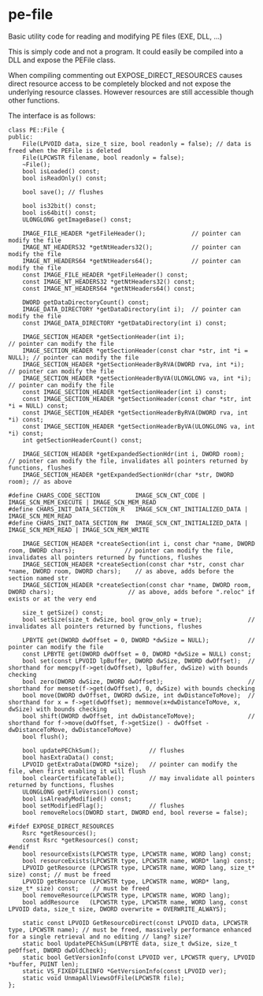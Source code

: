 pe-file
=======

Basic utility code for reading and modifying PE files (EXE, DLL, ...)

This is simply code and not a program. It could easily be compiled into a DLL and expose the PEFile class.

When compiling commenting out EXPOSE_DIRECT_RESOURCES causes direct resource access to be completely blocked and not expose the underlying resource classes. However resources are still accessible though other functions.

The interface is as follows:

    class PE::File {
    public:
        File(LPVOID data, size_t size, bool readonly = false); // data is freed when the PEFile is deleted
        File(LPCWSTR filename, bool readonly = false);
        ~File();
        bool isLoaded() const;
        bool isReadOnly() const;

        bool save(); // flushes

        bool is32bit() const;
        bool is64bit() const;
        ULONGLONG getImageBase() const;

        IMAGE_FILE_HEADER *getFileHeader();				// pointer can modify the file
        IMAGE_NT_HEADERS32 *getNtHeaders32();			// pointer can modify the file
        IMAGE_NT_HEADERS64 *getNtHeaders64();			// pointer can modify the file
        const IMAGE_FILE_HEADER *getFileHeader() const;
        const IMAGE_NT_HEADERS32 *getNtHeaders32() const;
        const IMAGE_NT_HEADERS64 *getNtHeaders64() const;

        DWORD getDataDirectoryCount() const;
        IMAGE_DATA_DIRECTORY *getDataDirectory(int i);	// pointer can modify the file
        const IMAGE_DATA_DIRECTORY *getDataDirectory(int i) const;

        IMAGE_SECTION_HEADER *getSectionHeader(int i);							// pointer can modify the file
        IMAGE_SECTION_HEADER *getSectionHeader(const char *str, int *i = NULL);	// pointer can modify the file
        IMAGE_SECTION_HEADER *getSectionHeaderByRVA(DWORD rva, int *i);			// pointer can modify the file
        IMAGE_SECTION_HEADER *getSectionHeaderByVA(ULONGLONG va, int *i);		// pointer can modify the file
        const IMAGE_SECTION_HEADER *getSectionHeader(int i) const;
        const IMAGE_SECTION_HEADER *getSectionHeader(const char *str, int *i = NULL) const;
        const IMAGE_SECTION_HEADER *getSectionHeaderByRVA(DWORD rva, int *i) const;
        const IMAGE_SECTION_HEADER *getSectionHeaderByVA(ULONGLONG va, int *i) const;
        int getSectionHeaderCount() const;

        IMAGE_SECTION_HEADER *getExpandedSectionHdr(int i, DWORD room);		// pointer can modify the file, invalidates all pointers returned by functions, flushes
        IMAGE_SECTION_HEADER *getExpandedSectionHdr(char *str, DWORD room);	// as above

    #define CHARS_CODE_SECTION			IMAGE_SCN_CNT_CODE | IMAGE_SCN_MEM_EXECUTE | IMAGE_SCN_MEM_READ
    #define CHARS_INIT_DATA_SECTION_R	IMAGE_SCN_CNT_INITIALIZED_DATA | IMAGE_SCN_MEM_READ
    #define CHARS_INIT_DATA_SECTION_RW	IMAGE_SCN_CNT_INITIALIZED_DATA | IMAGE_SCN_MEM_READ | IMAGE_SCN_MEM_WRITE

        IMAGE_SECTION_HEADER *createSection(int i, const char *name, DWORD room, DWORD chars);				// pointer can modify the file, invalidates all pointers returned by functions, flushes
        IMAGE_SECTION_HEADER *createSection(const char *str, const char *name, DWORD room, DWORD chars);	// as above, adds before the section named str
        IMAGE_SECTION_HEADER *createSection(const char *name, DWORD room, DWORD chars);						// as above, adds before ".reloc" if exists or at the very end

        size_t getSize() const;
        bool setSize(size_t dwSize, bool grow_only = true);				// invalidates all pointers returned by functions, flushes

        LPBYTE get(DWORD dwOffset = 0, DWORD *dwSize = NULL);			// pointer can modify the file
        const LPBYTE get(DWORD dwOffset = 0, DWORD *dwSize = NULL) const;
        bool set(const LPVOID lpBuffer, DWORD dwSize, DWORD dwOffset);	// shorthand for memcpy(f->get(dwOffset), lpBuffer, dwSize) with bounds checking
        bool zero(DWORD dwSize, DWORD dwOffset);						// shorthand for memset(f->get(dwOffset), 0, dwSize) with bounds checking
        bool move(DWORD dwOffset, DWORD dwSize, int dwDistanceToMove);	// shorthand for x = f->get(dwOffset); memmove(x+dwDistanceToMove, x, dwSize) with bounds checking
        bool shift(DWORD dwOffset, int dwDistanceToMove);				// shorthand for f->move(dwOffset, f->getSize() - dwOffset - dwDistanceToMove, dwDistanceToMove)
        bool flush();

        bool updatePEChkSum();				// flushes
        bool hasExtraData() const;
        LPVOID getExtraData(DWORD *size);	// pointer can modify the file, when first enabling it will flush
        bool clearCertificateTable();		// may invalidate all pointers returned by functions, flushes
        ULONGLONG getFileVersion() const;
        bool isAlreadyModified() const;
        bool setModifiedFlag();				// flushes
        bool removeRelocs(DWORD start, DWORD end, bool reverse = false);

    #ifdef EXPOSE_DIRECT_RESOURCES
        Rsrc *getResources();
        const Rsrc *getResources() const;
    #endif
        bool resourceExists(LPCWSTR type, LPCWSTR name, WORD lang) const;
        bool resourceExists(LPCWSTR type, LPCWSTR name, WORD* lang) const;
        LPVOID getResource (LPCWSTR type, LPCWSTR name, WORD lang, size_t* size) const;	// must be freed
        LPVOID getResource (LPCWSTR type, LPCWSTR name, WORD* lang, size_t* size) const;	// must be freed
        bool removeResource(LPCWSTR type, LPCWSTR name, WORD lang);
        bool addResource   (LPCWSTR type, LPCWSTR name, WORD lang, const LPVOID data, size_t size, DWORD overwrite = OVERWRITE_ALWAYS);
    
        static const LPVOID GetResourceDirect(const LPVOID data, LPCWSTR type, LPCWSTR name); // must be freed, massively performance enhanced for a single retrieval and no editing // lang? size?
        static bool UpdatePEChkSum(LPBYTE data, size_t dwSize, size_t peOffset, DWORD dwOldCheck);
        static bool GetVersionInfo(const LPVOID ver, LPCWSTR query, LPVOID *buffer, PUINT len);
        static VS_FIXEDFILEINFO *GetVersionInfo(const LPVOID ver);
        static void UnmapAllViewsOfFile(LPCWSTR file);
    };